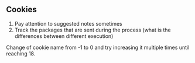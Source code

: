## Cookies
1. Pay attention to suggested notes sometimes
2. Track the packages that are sent during the process (what is the differences between different execution)

Change of cookie name from -1 to 0 and try increasing it multiple times until reaching 18.
